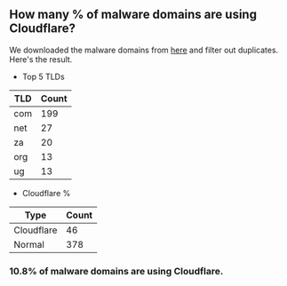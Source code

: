 ## How many % of malware domains are using Cloudflare?


We downloaded the malware domains from [here](https://urlhaus.abuse.ch) and filter out duplicates.
Here's the result.


[//]: # (start replacement)


- Top 5 TLDs

| TLD | Count |
| --- | --- |
| com | 199 |
| net | 27 |
| za | 20 |
| org | 13 |
| ug | 13 |


- Cloudflare %

| Type | Count |
| --- | --- |
| Cloudflare | 46 |
| Normal | 378 |


### 10.8% of malware domains are using Cloudflare.